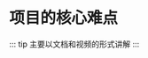 <!--
 * @Author: your name
 * @Date: 2021-02-10 12:45:06
 * @LastEditTime: 2021-02-12 11:46:32
 * @LastEditors: Please set LastEditors
 * @Description: In User Settings Edit
 * @FilePath: /vuepress-starter/docs/Frames/VenueOnlineManageSystem/6-CoreDifficultResolve/README.md
-->
# 项目的核心难点
::: tip
主要以文档和视频的形式讲解
:::